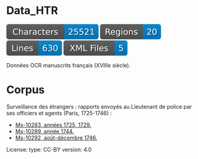 # Data_HTR

![characters badge](badges/characters.svg) ![regions badge](badges/regions.svg) ![lines badge](badges/lines.svg) ![files badge](badges/files.svg)

 Données OCR manuscrits français (XVIIIe siècle).

# Corpus

Surveillance des étrangers : rapports envoyés au Lieutenant de police par ses officiers et agents (Paris, 1725-1746) :

<ul>
	<li><a href="https://gallica.bnf.fr/ark:/12148/btv1b10724224z">Ms-10283, années 1725, 1729.</a></li>
	<li><a href="https://gallica.bnf.fr/ark:/12148/btv1b107242563">Ms-10289, année 1744.</a></li>
	<li><a href="https://gallica.bnf.fr/ark:/12148/btv1b107241145">Ms-10292, août-décembre 1746.</a></li>
</ul>



License:
  type: CC-BY
  version: 4.0
